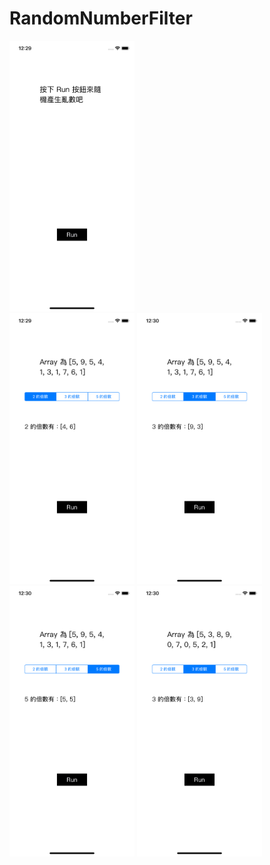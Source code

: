 # RandomNumberFilter

<img src="https://github.com/Wuchiwei/RandomNumberFilter/blob/master/images/Default_snapshot.png" alt="image" width="200"/>

<div>
<img src="https://github.com/Wuchiwei/RandomNumberFilter/blob/master/images/Produce_random_number.png" alt="image" width="200"/>

<img src="https://github.com/Wuchiwei/RandomNumberFilter/blob/master/images/Switch_to_three.png" alt="image" width="200"/>

</div>

<img src="https://github.com/Wuchiwei/RandomNumberFilter/blob/master/images/Switch_to_five.png" alt="image" width="200"/>

<img src="https://github.com/Wuchiwei/RandomNumberFilter/blob/master/images/Produce_random_number_again.png" alt="image" width="200"/>